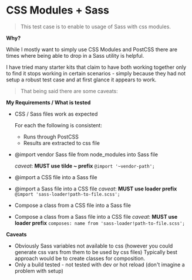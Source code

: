 # CSS Modules + Sass

> This test case is to enable to usage of Sass with css modules.

**Why?**

While I mostly want to simply use CSS Modules and PostCSS there are times where being able to drop in a Sass utility is helpful.

I have tried many starter kits that claim to have both working together only to find it stops working in certain scenarios - simply because they had not setup a robust test case and at first glance it appears to work.

> That being said there are some caveats:

**My Requirements / What is tested**

* CSS / Sass files work as expected

  For each the following is consistent:

  * Runs through PostCSS
  * Results are extracted to css file

* @import vendor Sass file from node_modules into Sass file

  _caveat_: **MUST use tilde ~ prefix**  `@import '~vendor-path';`

* @import a CSS file into a Sass file

* @import a Sass file into a CSS file
  _caveat_: **MUST use loader prefix** `@import 'sass-loader!path-to-file.scss';`

* Compose a class from a CSS file into a Sass file

* Compose a class from a Sass file into a CSS file
  _caveat_: **MUST use loader prefix** `composes: name from 'sass-loader!path-to-file.scss';`

**Caveats**

* Obviously Sass variables not available to css (however you could generate css vars from them to be used by css files)
  Typically best approach would be to create classes for composition.
* Only a build tested - not tested with dev or hot reload (don't imagine a problem with setup)